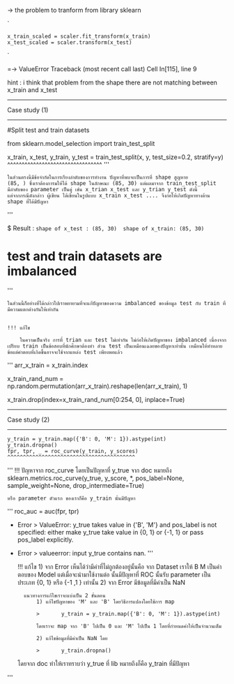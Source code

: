 -> the problem to tranform from library sklearn

`

    x_train_scaled = scaler.fit_transform(x_train)
    x_test_scaled = scaler.transform(x_test)

`

=-> ValueError Traceback (most recent call last)  Cell In[115], line 9

hint : i think that problem from the shape there are not matching between x_train and x_test 

_____________________________________________________________________________________
Case study (1)
_____________________________________________________________________________________

#Split test and train datasets

from sklearn.model_selection import train_test_split

x_train, x_test, y_train, y_test = train_test_split(x, y, test_size=0.2, stratify=y)
^^^^^^^^^^^^^^^^^^^^^^^^^^^^^^^^^
'''

    ในส่วนตรงนี้มีข้อจำกัดในการเรียงลำดับของการทำงาน ปัญหาที่พบจะเป็นการที่ shape สูญหาย 
    (85, ) ซึ่งเราต้องการมให้ได้ shape ในลักษณะ (85, 30) แต่ผลมาจาก train_test_split
    มีลำดับของ parameter เป็นคู่ เช่น x_trian x_test และ y_trian y_test ดังนี้ 
    แต่จากกรณีดังกล่าว ผู้เขียน ได้เขียนในรูปแบบ x_train x_test .... จึงก่อให้เกิดปัญหาทางด้าน shape ที่ได้มีปัญหา

'''

$ Result : 
`
    shape of x_test : (85, 30) 
    shape of x_train: (85, 30)
`


# test and train datasets are imbalanced
'''

    ในส่วนนี้ก็อย่างที่ได้กล่าวไปเราพยายามที่จะแก้ปัญหาของความ imbalanced ของข้อมูล test กับ train ที่มีความแตกต่างกันให้เท่ากัน 


    !!! แก้ไข

        ในความเป็นจริง การที่ trian และ test ไม่เท่ากัน ไม่ก่อให้เกิดปัญหาของ imbalanced เนื่องจาก เปรียบ train เป็นข้อสอบที่นักศึกษาต้องทำ ส่วน test เป็นเหมือนเฉลยของปัญหาเท่านั้น เหมือนให้ทำหลายข้อแต่คำตอบที่เกิดขึ้นอาจจะใช้จากแหล่ง test เพียงพอแล้ว

'''
arr_x_train = x_train.index 


x_train_rand_num = np.random.permutation(arr_x_train).reshape(len(arr_x_train), 1)

x_train.drop(index=x_train_rand_num[0:254, 0], inplace=True)

_____________________________________________________________________________________
Case study (2)
_____________________________________________________________________________________
    
    y_train = y_train.map({'B': 0, 'M': 1}).astype(int)
    y_train.dropna()
    fpr, tpr, _ = roc_curve(y_train, y_scores)
    ^^^^^^^^^^^^^^^^^^^^^^^^^^^^^^^^^^^^^^^^^
'''
    !!! ปัญหาจาก roc_curve โดยเป็นปัญหาที่ y_true จาก doc หมายถึง
    sklearn.metrics.roc_curve(y_true, y_score, *, pos_label=None, sample_weight=None, drop_intermediate=True)

    หรือ parameter ตัวแรก ของเราก็คือ y_train นั้นมีปัญหา

'''
    roc_auc = auc(fpr, tpr)

- Error > ValueError: y_true takes value in {'B', 'M'} and pos_label is not specified: either make y_true take value in {0, 1} or {-1, 1} or pass pos_label explicitly.
- Error > valueerror: input y_true contains nan.
'''

    !!! แก้ไข
            1) จาก Error เห็นได้ว่ามีค่าที่ไม่ถูกต้องอยู่นั้นคือ จาก Dataset เราให้ B M เป็นคำตอบของ Model แต่เมื่อจะนำมาใช้งานต่อ นั้นมีปัญหาที่ ROC นั้นรับ parameter
        เป็นประเภท {0, 1} หรือ {-1 ,1 } เท่านั้น
            2) จาก Error มีข้อมูลที่มีค่าเป็น NaN



        แนวทางการแก้ไขเราจะแบ่งเป็น 2 ขั้นตอน 
            1) แก้ไขปัญหาของ 'M' และ 'B' โดยวิธีการแปลงโดยใช้การ map

            >       y_train = y_train.map({'B': 0, 'M': 1}).astype(int)

            โดยเราจะ map จาก 'B' ไปเป็น 0 และ 'M' ไปเป็น 1 โดยที่กำหนดค่าให้เป็นจำนวนเต็ม

            2) แก้ไขข้อมูลที่มีค่าเป็น NaN โดย
            
            >       y_train.dropna()


    โดยจาก doc ทำให้เราทราบว่า y_true ที่ lib หมายถึงก็คือ y_train ที่มีปัญหา

'''

